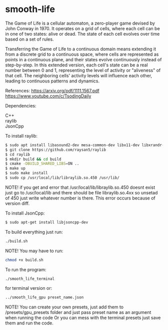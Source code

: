 # smooth-life
The Game of Life is a cellular automaton, a zero-player game devised by John Conway in 1970. It operates on a grid of cells, where each cell can be in one of two states: alive or dead. The state of each cell evolves over time based on a set of rules.

Transferring the Game of Life to a continuous domain means extending it from a discrete grid to a continuous space, where cells are represented as points in a continuous plane, and their states evolve continuously instead of step-by-step. In this extended version, each cell's state can be a real number between 0 and 1, representing the level of activity or "aliveness" of that cell. The neighboring cells' activity levels will influence each other, leading to continuous patterns and dynamics.

References:
https://arxiv.org/pdf/1111.1567.pdf
https://www.youtube.com/c/TsodingDaily

Dependencies: 

C++  
raylib  
JsonCpp  

To install raylib:
```bash
$ sudo apt install libasound2-dev mesa-common-dev libx11-dev libxrandr-dev libxi-dev xorg-dev libgl1-mesa-dev libglu1-mesa-dev
$ git clone https://github.com/raysan5/raylib
$ cd raylib
$ mkdir build && cd build
$ cmake -DBUILD_SHARED_LIBS=ON ..
$ make up
$ sudo make install
$ sudo cp /usr/local/lib/libraylib.so.450 /usr/lib/
```
NOTE! if you get and error that /usr/local/lib/libraylib.so.450 doesnt exist just go to /usr/local/lib and there should be file libraylib.so.4xx so unsetad of 450 just write whatever number is there. This error occurs because of version diff.

To install JsonCpp:
```bash
$ sudo apt-get install libjsoncpp-dev
```
To build everything just run:
```bash
./build.sh
```
NOTE! You may have to run:
```bash
chmod +x build.sh
```
To run the program:
```bash
./smooth_life_terminal
```
for terminal version or:
```bash
../smooth_life_gpu preset_name.json
```
NOTE! You can create your own presets, just add them to /presets/gpu_presets folder and just pass preset name as an argument when running the code Or  you can mess with the terminal presets just save them and run the code.


